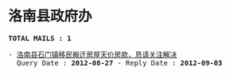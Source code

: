 # 洛南县政府办
<pre><b>TOTAL MAILS : 1</b></pre>
<pre>
- <a href="../../categories/mails/1368.md">洛南县石门镇移民搬迁房屋天价房款，恳请关注解决</a><br/>  Query Date : <b>2012-08-27</b> - Reply Date : <b>2012-09-03</b>
</pre>
